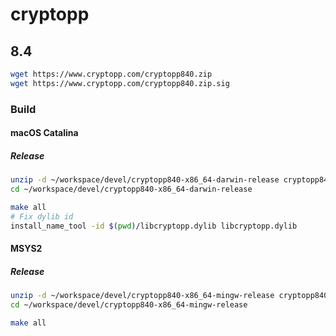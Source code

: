 # cryptopp

## 8.4

```bash
wget https://www.cryptopp.com/cryptopp840.zip
wget https://www.cryptopp.com/cryptopp840.zip.sig
```

### Build

#### macOS Catalina

##### Release

```bash
unzip -d ~/workspace/devel/cryptopp840-x86_64-darwin-release cryptopp840.zip
cd ~/workspace/devel/cryptopp840-x86_64-darwin-release
```

```bash
make all
# Fix dylib id
install_name_tool -id $(pwd)/libcryptopp.dylib libcryptopp.dylib
```

#### MSYS2

##### Release

```bash
unzip -d ~/workspace/devel/cryptopp840-x86_64-mingw-release cryptopp840.zip
cd ~/workspace/devel/cryptopp840-x86_64-mingw-release
```

```bash
make all
```
